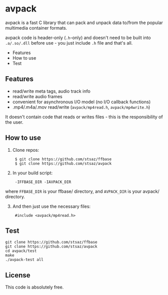 # avpack

avpack is a fast C library that can pack and unpack data to/from the popular multimedia container formats.

avpack code is header-only (`.h`-only) and doesn't need to be built into `.a/.so/.dll` before use - you just include `.h` file and that's all.

* Features
* How to use
* Test


## Features

* read/write meta tags, audio track info
* read/write audio frames
* convenient for asynchronous I/O model (no I/O callback functions)
* .mp4/.m4a/.mov read/write (`avpack/mp4read.h`, `avpack/mp4write.h`)

It doesn't contain code that reads or writes files - this is the responsibility of the user.


## How to use

1. Clone repos:

		$ git clone https://github.com/stsaz/ffbase
		$ git clone https://github.com/stsaz/avpack

2. In your build script:

		-IFFBASE_DIR -IAVPACK_DIR

where `FFBASE_DIR` is your ffbase/ directory,
and `AVPACK_DIR` is your avpack/ directory.

3. And then just use the necessary files:

		#include <avpack/mp4read.h>


## Test

	git clone https://github.com/stsaz/ffbase
	git clone https://github.com/stsaz/avpack
	cd avpack/test
	make
	./avpack-test all


## License

This code is absolutely free.
